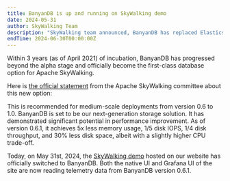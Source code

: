 ```yaml
---
title: BanyanDB is up and running on SkyWalking demo
date: 2024-05-31
author: SkyWalking Team
description: "SkyWalking team announced, BanyanDB has replaced Elasticsearch and is up and running on SkyWalking official demo site."
endTime: 2024-06-30T00:00:00Z
---
```


Within 3 years (as of April 2021) of incubation, BanyanDB has progressed beyond the alpha stage and officially become the first-class database option for Apache SkyWalking.

Here is [the official statement](https://skywalking.apache.org/docs/main/latest/en/setup/backend/backend-storage/#banyandb---native-apm-database) from the Apache SkyWalking committee about this new option:

This is recommended for medium-scale deployments from version 0.6 to 1.0. BanyanDB is set to be our next-generation storage solution. It has demonstrated significant potential in performance improvement. As of version 0.6.1, it achieves 5x less memory usage, 1/5 disk IOPS, 1/4 disk throughput, and 30% less disk space, albeit with a slightly higher CPU trade-off.

Today, on May 31st, 2024, the [SkyWalking demo](https://skywalking.apache.org/#demo) hosted on our website has officially switched to BanyanDB. Both the native UI and Grafana UI of the site are now reading telemetry data from BanyanDB version 0.6.1.

